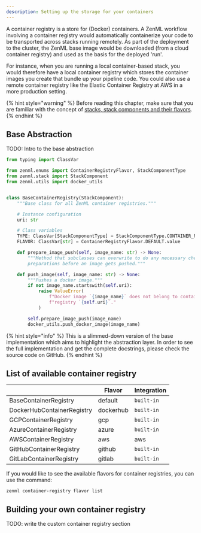 ```yaml
---
description: Setting up the storage for your containers 
---
```


A container registry is a store for (Docker) containers. A ZenML workflow 
involving a container registry would automatically containerize your code to 
be transported across stacks running remotely. As part of the deployment to the
cluster, the ZenML base image would be downloaded (from a cloud container 
registry) and used as the basis for the deployed 'run'.

For instance, when you are running a local container-based stack, you would 
therefore have a local container registry which stores the container images 
you create that bundle up your pipeline code. You could also use a remote 
container registry like the Elastic Container Registry at AWS in a 
more production setting.

{% hint style="warning" %} 
Before reading this chapter, make sure that you are familiar with the concept of 
[stacks, stack components and their flavors](./introduction.md).  
{% endhint %}

## Base Abstraction

TODO: Intro to the base abstraction

```python
from typing import ClassVar

from zenml.enums import ContainerRegistryFlavor, StackComponentType
from zenml.stack import StackComponent
from zenml.utils import docker_utils


class BaseContainerRegistry(StackComponent):
    """Base class for all ZenML container registries."""

    # Instance configuration
    uri: str

    # Class variables
    TYPE: ClassVar[StackComponentType] = StackComponentType.CONTAINER_REGISTRY
    FLAVOR: ClassVar[str] = ContainerRegistryFlavor.DEFAULT.value

    def prepare_image_push(self, image_name: str) -> None:
        """Method that subclasses can overwrite to do any necessary checks or
        preparations before an image gets pushed."""

    def push_image(self, image_name: str) -> None:
        """Pushes a docker image."""
        if not image_name.startswith(self.uri):
            raise ValueError(
                f"Docker image `{image_name}` does not belong to container "
                f"registry `{self.uri}`."
            )

        self.prepare_image_push(image_name)
        docker_utils.push_docker_image(image_name)

```

{% hint style="info" %}
This is a slimmed-down version of the base implementation which aims to 
highlight the abstraction layer. In order to see the full implementation 
and get the complete docstrings, please check the source code on GitHub.
{% endhint %}

## List of available container registry

|                            | Flavor    | Integration    |
|----------------------------|-----------|----------------|
| BaseContainerRegistry      | default   | `built-in`     |
| DockerHubContainerRegistry | dockerhub | `built-in`     |
| GCPContainerRegistry       | gcp       | `built-in`     |
| AzureContainerRegistry     | azure     | `built-in`     |
| AWSContainerRegistry       | aws       | aws            |
| GitHubContainerRegistry    | github    | `built-in`     |
| GitLabContainerRegistry    | gitlab    | `built-in`     |

If you would like to see the available flavors for container registries, you can 
use the command:

```shell
zenml container-registry flavor list
```

## Building your own container registry

TODO: write the custom container registry section
